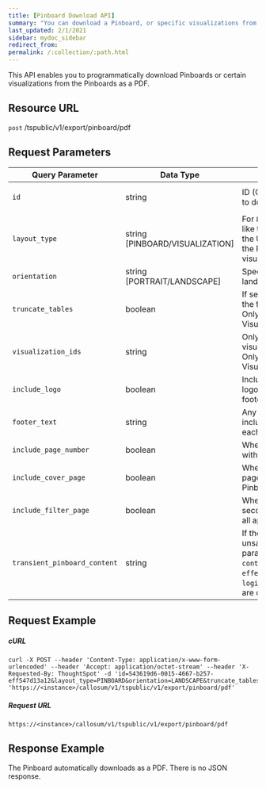 ```yaml
---
title: [Pinboard Download API]
summary: "You can download a Pinboard, or specific visualizations from the Pinboard, as a PDF."
last_updated: 2/1/2021
sidebar: mydoc_sidebar
redirect_from:
permalink: /:collection/:path.html
---
```


This API enables you to programmatically download Pinboards or certain visualizations from the Pinboards as a PDF.

## Resource URL

<code class="api-method-post">post</code> /tspublic/v1/export/pinboard/pdf

## Request Parameters

<table>
   <colgroup>
      <col style="width:20%" />
      <col style="width:15%" />
      <col style="width:45%" />
      <col style="width:10%" />
      <col style="width:10%" />
   </colgroup>
   <thead>
      <tr>
         <th>Query Parameter</th>
         <th>Data Type</th>
         <th>Description</th>
         <th>Mandatory?</th>
         <th>Default</th>
      </tr>
   </thead>
   <tbody>
      <tr>
         <td><code>id</code></td>
         <td>string</td>
         <td>ID (GUID) of the Pinboard to download</td>
         <td>Yes, unless using the <code>transient_pinboard_content</code> parameter.</td>
         <td>None</td>
      </tr>
     <tr>
         <td><code>layout_type</code></td>
         <td>string [PINBOARD/VISUALIZATION]</td>
         <td>For <code>PINBOARD</code>, the PDF looks like the Pinboard does in the UI. For <code>VISUALIZATION</code>, the PDF has one visualization for each page.</td>
         <td>Yes</td>
         <td>PINBOARD</td>
      </tr>
      <tr>
         <td><code>orientation</code></td>
         <td>string [PORTRAIT/LANDSCAPE]</td>
         <td>Specifies portrait or landscape mode.</td>
         <td>Yes</td>
         <td>LANDSCAPE</td>
      </tr>
      <tr>
      <td><code>truncate_tables</code></td>
      <td>boolean</td>
      <td>If set to true, displays only the first page of the tables. Only applicable in Visualization layout.</td>
      <td>Yes, if <code>layoutType</code> is <code>VISUALIZATION</code></td>
      <td>false</td>
         </tr>
     <tr>
     <td><code>visualization_ids</code></td>
     <td>string</td>
     <td>Only select specific visualizations to include. Only applicable in Visualization layout.</td>
     <td>Yes, if <code>layoutType</code> is <code>VISUALIZATION</code></td>
     <td>none</td>
      </tr>
      <tr>
      <td><code>include_logo</code></td>
      <td>boolean</td>
      <td>Include customized wide logo if available in the footer</td>
      <td>Yes</td>
      <td>true</td>
      </tr>
      <tr>
      <td><code>footer_text</code></td>
      <td>string</td>
      <td>Any footer text to be included in the footer of each page of the PDF</td>
      <td>No</td>
      <td>none</td>
      </tr>
      <tr>
      <td><code>include_page_number</code></td>
      <td>boolean</td>
      <td>Whether to include a footer with the page number</td>
      <td>Yes</td>
      <td>true</td>
      </tr>
      <tr>
      <td><code>include_cover_page</code></td>
      <td>boolean</td>
      <td>Whether to inclue a cover page displaying the Pinboard title</td>
      <td>Yes</td>
      <td>true</td>
      </tr>
      <tr>
      <td><code>include_filter_page</code></td>
      <td>boolean</td>
      <td>Whether to include a second page with a list of all applied filters</td>
      <td>Yes</td>
      <td>true</td>
      </tr>
      <tr>
      <td><code>transient_pinboard_content</code></td>
      <td>string</td>
      <td>If the Pinboard has unsaved changes, the 3 parameters in this string, <code>content</code>, <code>effectiveQuestionMap</code>, and <code>logicalTableidtoanswermap</code>, are clubbed together.</td>
      <td>Yes, unless using the <code>id</code> parameter.</td>
      <td>none</td>
      </tr>       
   </tbody>
</table>

## Request Example

##### cURL

```
curl -X POST --header 'Content-Type: application/x-www-form-urlencoded' --header 'Accept: application/octet-stream' --header 'X-Requested-By: ThoughtSpot' -d 'id=543619d6-0015-4667-b257-eff547d13a12&layout_type=PINBOARD&orientation=LANDSCAPE&truncate_tables=true&include_logo=true&include_page_number=true&include_cover_page=true&include_filter_page=true' 'https://<instance>/callosum/v1/tspublic/v1/export/pinboard/pdf'
```

##### Request URL

```
https://<instance>/callosum/v1/tspublic/v1/export/pinboard/pdf
```

## Response Example
The Pinboard automatically downloads as a PDF. There is no JSON response.
